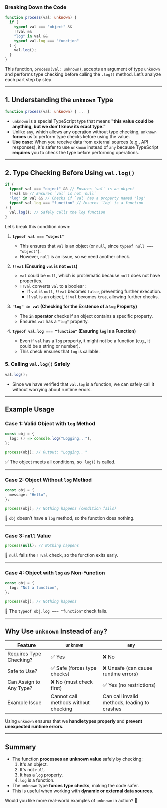 ### **Breaking Down the Code**
```typescript
function process(val: unknown) {
  if (
    typeof val === "object" &&
    !!val &&
    "log" in val &&
    typeof val.log === "function"
  ) {
    val.log();
  }
}
```
This function, `process(val: unknown)`, accepts an argument of type `unknown` and performs type checking before calling the `.log()` method. Let’s analyze each part step by step.

---

## **1. Understanding the `unknown` Type**
```typescript
function process(val: unknown) { ... }
```
- `unknown` is a special TypeScript type that means **"this value could be anything, but we don't know its exact type."**
- Unlike `any`, which allows any operation without type checking, `unknown` **forces** us to perform type checks before using the value.
- **Use case:** When you receive data from external sources (e.g., API responses), it's safer to use `unknown` instead of `any` because TypeScript **requires** you to check the type before performing operations.

---

## **2. Type Checking Before Using `val.log()`**
```typescript
if (
  typeof val === "object" && // Ensures `val` is an object
  !!val && // Ensures `val` is not `null`
  "log" in val && // Checks if `val` has a property named "log"
  typeof val.log === "function" // Ensures `log` is a function
) {
  val.log(); // Safely calls the log function
}
```
Let’s break this condition down:

1. **`typeof val === "object"`**
   - This ensures that `val` is an object (or `null`, since `typeof null === "object"`).
   - However, `null` is an issue, so we need another check.

2. **`!!val` (Ensuring `val` is not `null`)**
   - `val` could be `null`, which is problematic because `null` does not have properties.
   - `!!val` converts `val` to a boolean:
     - If `val` is `null`, `!!val` becomes `false`, preventing further execution.
     - If `val` is an object, `!!val` becomes `true`, allowing further checks.

3. **`"log" in val` (Checking for the Existence of a `log` Property)**
   - The **`in` operator** checks if an object contains a specific property.
   - Ensures `val` has a `"log"` property.

4. **`typeof val.log === "function"` (Ensuring `log` is a Function)**
   - Even if `val` has a `log` property, it might not be a function (e.g., it could be a string or number).
   - This check ensures that `log` is callable.

### **5. Calling `val.log()` Safely**
```typescript
val.log();
```
- Since we have verified that `val.log` is a function, we can safely call it without worrying about runtime errors.

---

## **Example Usage**
### **Case 1: Valid Object with `log` Method**
```typescript
const obj = {
  log: () => console.log("Logging..."),
};

process(obj); // Output: "Logging..."
```
✅ The object meets all conditions, so `.log()` is called.

---

### **Case 2: Object Without `log` Method**
```typescript
const obj = {
  message: "Hello",
};

process(obj); // Nothing happens (condition fails)
```
🚫 `obj` doesn’t have a `log` method, so the function does nothing.

---

### **Case 3: `null` Value**
```typescript
process(null); // Nothing happens
```
🚫 `null` fails the `!!val` check, so the function exits early.

---

### **Case 4: Object with `log` as Non-Function**
```typescript
const obj = {
  log: "Not a function",
};

process(obj); // Nothing happens
```
🚫 The `typeof obj.log === "function"` check fails.

---

## **Why Use `unknown` Instead of `any`?**
| Feature                 | `unknown`                            | `any`                                        |
| ----------------------- | ------------------------------------ | -------------------------------------------- |
| Requires Type Checking? | ✅ Yes                                | ❌ No                                         |
| Safe to Use?            | ✅ Safe (forces type checks)          | ❌ Unsafe (can cause runtime errors)          |
| Can Assign to Any Type? | ❌ No (must check first)              | ✅ Yes (no restrictions)                      |
| Example Issue           | Cannot call methods without checking | Can call invalid methods, leading to crashes |

Using `unknown` ensures that we **handle types properly** and **prevent unexpected runtime errors**.

---

## **Summary**
- The function **processes an unknown value** safely by checking:
  1. It's an object.
  2. It's not `null`.
  3. It has a `log` property.
  4. `log` is a function.
- The `unknown` type **forces type checks**, making the code safer.
- This is useful when working with **dynamic or external data sources**.

Would you like more real-world examples of `unknown` in action? 🚀